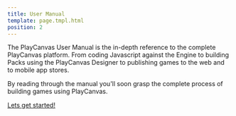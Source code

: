 ```yaml
---
title: User Manual
template: page.tmpl.html
position: 2
---
```


The PlayCanvas User Manual is the in-depth reference to the complete PlayCanvas platform. From coding Javascript against the Engine to building Packs using the PlayCanvas Designer to publishing games to the web and to mobile app stores.

By reading through the manual you'll soon grasp the complete process of building games using PlayCanvas.

[Lets get started!](/user-manual/profile)